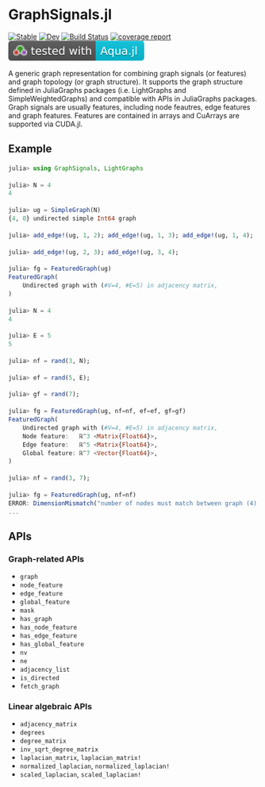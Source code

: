 # GraphSignals.jl

[![Stable](https://img.shields.io/badge/docs-stable-blue.svg)](https://yuehhua.github.io/GraphSignals.jl/stable)
[![Dev](https://img.shields.io/badge/docs-dev-blue.svg)](https://yuehhua.github.io/GraphSignals.jl/dev)
[![Build Status](https://travis-ci.org/yuehhua/GraphSignals.jl.svg?branch=master)](https://travis-ci.org/yuehhua/GraphSignals.jl)
[![coverage report](https://gitlab.com/JuliaGPU/GraphSignals.jl/badges/master/coverage.svg)](https://gitlab.com/JuliaGPU/GraphSignals.jl/commits/master)
[![Aqua QA](https://raw.githubusercontent.com/JuliaTesting/Aqua.jl/master/badge.svg)](https://github.com/JuliaTesting/Aqua.jl)

A generic graph representation for combining graph signals (or features) and graph topology (or graph structure). It supports the graph structure defined in JuliaGraphs packages (i.e. LightGraphs and SimpleWeightedGraphs) and compatible with APIs in JuliaGraphs packages. Graph signals are usually features, including node feautres, edge features and graph features. Features are contained in arrays and CuArrays are supported via CUDA.jl.

## Example

```julia
julia> using GraphSignals, LightGraphs

julia> N = 4
4

julia> ug = SimpleGraph(N)
{4, 0} undirected simple Int64 graph

julia> add_edge!(ug, 1, 2); add_edge!(ug, 1, 3); add_edge!(ug, 1, 4);

julia> add_edge!(ug, 2, 3); add_edge!(ug, 3, 4);

julia> fg = FeaturedGraph(ug)
FeaturedGraph(
	Undirected graph with (#V=4, #E=5) in adjacency matrix,
)

julia> N = 4
4

julia> E = 5
5

julia> nf = rand(3, N);

julia> ef = rand(5, E);

julia> gf = rand(7);

julia> fg = FeaturedGraph(ug, nf=nf, ef=ef, gf=gf)
FeaturedGraph(
	Undirected graph with (#V=4, #E=5) in adjacency matrix,
	Node feature:	ℝ^3 <Matrix{Float64}>,
	Edge feature:	ℝ^5 <Matrix{Float64}>,
	Global feature:	ℝ^7 <Vector{Float64}>,
)

julia> nf = rand(3, 7);

julia> fg = FeaturedGraph(ug, nf=nf)
ERROR: DimensionMismatch("number of nodes must match between graph (4) and node features (7)")
...
```

## APIs

### Graph-related APIs

* `graph`
* `node_feature`
* `edge_feature`
* `global_feature`
* `mask`
* `has_graph`
* `has_node_feature`
* `has_edge_feature`
* `has_global_feature`
* `nv`
* `ne`
* `adjacency_list`
* `is_directed`
* `fetch_graph`

### Linear algebraic APIs

* `adjacency_matrix`
* `degrees`
* `degree_matrix`
* `inv_sqrt_degree_matrix`
* `laplacian_matrix`, `laplacian_matrix!`
* `normalized_laplacian`, `normalized_laplacian!`
* `scaled_laplacian`, `scaled_laplacian!`
